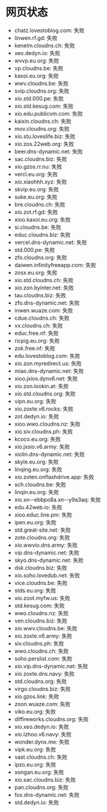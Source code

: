 # 网页状态
- chatz.lovestoblog.com: 失败
- linwen.rf.gd: 失败
- kenelm.cloudns.ch: 失败
- xeo.dedyn.io: 失败
- wvvp.eu.org: 失败
- vp.cloudns.be: 失败
- kaxoi.eu.org: 失败
- wwv.cloudns.be: 失败
- svip.cloudns.org: 失败
- xio.std.000.pe: 失败
- xio.std.kesug.com: 失败
- xio.edu.publicvm.com: 失败
- kaixin.cloudns.ch: 失败
- mov.cloudns.org: 失败
- xio.stu.loveslife.biz: 失败
- xio.zos.22web.org: 失败
- beer.dns-dynamic.net: 失败
- sac.cloudns.biz: 失败
- xio.gzos.rr.nu: 失败
- vercl.eu.org: 失败
- xio.xiaohhh.xyz: 失败
- skvip.eu.org: 失败
- suke.eu.org: 失败
- bre.cloudns.ch: 失败
- xio.zot.rf.gd: 失败
- xioo.kaxoi.eu.org: 失败
- si.cloudns.be: 失败
- educ.cloudns.biz: 失败
- vercel.dns-dynamic.net: 失败
- std.000.pe: 失败
- zfo.cloudns.org: 失败
- daiwen.infinityfreeapp.com: 失败
- zosx.eu.org: 失败
- xio.std.cloudns.ch: 失败
- xio.zon.byinter.net: 失败
- tau.cloudns.biz: 失败
- zfo.dns-dynamic.net: 失败
- inwen.wuaze.com: 失败
- cdue.cloudns.ch: 失败
- vx.cloudns.ch: 失败
- educ.free.nf: 失败
- ricpig.eu.org: 失败
- zok.free.nf: 失败
- edu.lovestoblog.com: 失败
- xio.zon.myredirect.us: 失败
- miao.dns-dynamic.net: 失败
- xioo.jxios.dynv6.net: 失败
- xio.zon.lookin.at: 失败
- xio.std.cloudns.org: 失败
- vipn.eu.org: 失败
- xio.zoxte.v6.rocks: 失败
- zot.dedyn.io: 失败
- xioo.wwo.cloudns.nz: 失败
- xio.siv.cloudns.ph: 失败
- kcoco.eu.org: 失败
- xio.jxsio.v6.army: 失败
- xiolin.dns-dynamic.net: 失败
- skyle.eu.org: 失败
- linqing.eu.org: 失败
- xio.zoten.onflashdrive.app: 失败
- sch.cloudns.be: 失败
- linqin.eu.org: 失败
- xio.xn--ebbpo8a.xn--y9a3aq: 失败
- edu.42web.io: 失败
- xioo.educ.line.pm: 失败
- ipen.eu.org: 失败
- std.great-site.net: 失败
- zote.cloudns.org: 失败
- xio.wwvio.dns.army: 失败
- vip.dns-dynamic.net: 失败
- skyo.dns-dynamic.net: 失败
- dsk.cloudns.biz: 失败
- xio.soho.lovedub.net: 失败
- vice.cloudns.be: 失败
- stds.eu.org: 失败
- xio.zoot.myfw.us: 失败
- std.kesug.com: 失败
- wwo.cloudns.nz: 失败
- ven.cloudns.biz: 失败
- xio.wwv.cloudns.be: 失败
- xio.zoxte.v6.army: 失败
- siv.cloudns.ph: 失败
- wwo.cloudns.ch: 失败
- soho.perslist.com: 失败
- xio.vip.dns-dynamic.net: 失败
- xio.zoxte.dns.navy: 失败
- std.cloudns.org: 失败
- virgo.cloudns.biz: 失败
- xio.gzos.link: 失败
- zoon.wuaze.com: 失败
- viko.eu.org: 失败
- diffireworks.cloudns.org: 失败
- xio.xeo.dedyn.io: 失败
- xio.lzhoo.v6.navy: 失败
- wonder.dynx.me: 失败
- vipk.eu.org: 失败
- vast.cloudns.ch: 失败
- ipzo.eu.org: 失败
- xongan.eu.org: 失败
- xio.sac.cloudns.biz: 失败
- pan.cloudns.org: 失败
- fox.dns-dynamic.net: 失败
- std.dedyn.io: 失败
